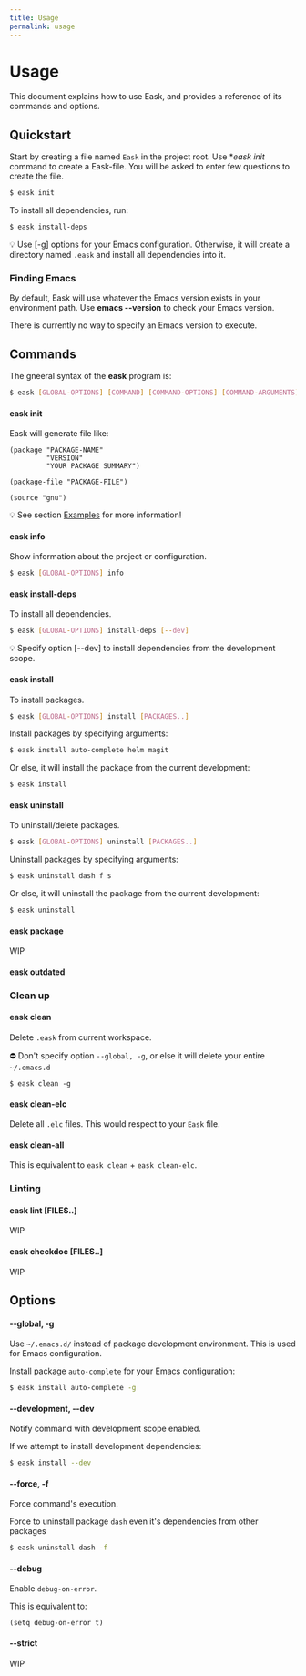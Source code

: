 ```yaml
---
title: Usage
permalink: usage
---
```


# Usage

This document explains how to use Eask, and provides a reference of its commands and options.

## Quickstart

Start by creating a file named `Eask` in the project root. Use **eask init*
command to create a Eask-file. You will be asked to enter few questions
to create the file.

```sh
$ eask init
```

To install all dependencies, run:

```sh
$ eask install-deps
```

💡 Use [-g] options for your Emacs configuration. Otherwise, it will create
a directory named `.eask` and install all dependencies into it.

### Finding Emacs

By default, Eask will use whatever the Emacs version exists in your environment
path. Use **emacs --version** to check your Emacs version.

There is currently no way to specify an Emacs version to execute.

## Commands

The gneeral syntax of the **eask** program is:

```sh
$ eask [GLOBAL-OPTIONS] [COMMAND] [COMMAND-OPTIONS] [COMMAND-ARGUMENTS]
```

#### eask init

Eask will generate file like:

```elisp
(package "PACKAGE-NAME"
         "VERSION"
         "YOUR PACKAGE SUMMARY")

(package-file "PACKAGE-FILE")

(source "gnu")
```

💡 See section [Examples](https://emacs-eask.github.io/eask/examples) for more information!

#### eask info

Show information about the project or configuration.

```sh
$ eask [GLOBAL-OPTIONS] info
```

#### eask install-deps

To install all dependencies.

```sh
$ eask [GLOBAL-OPTIONS] install-deps [--dev]
```

💡 Specify option [--dev] to install dependencies from the development scope.

#### eask install

To install packages.

```sh
$ eask [GLOBAL-OPTIONS] install [PACKAGES..]
```

Install packages by specifying arguments:

```sh
$ eask install auto-complete helm magit
```

Or else, it will install the package from the current development:

```sh
$ eask install
```

#### eask uninstall

To uninstall/delete packages.

```sh
$ eask [GLOBAL-OPTIONS] uninstall [PACKAGES..]
```

Uninstall packages by specifying arguments:

```sh
$ eask uninstall dash f s
```

Or else, it will uninstall the package from the current development:

```sh
$ eask uninstall
```

#### eask package

WIP

#### eask outdated

### Clean up

#### eask clean

Delete `.eask` from current workspace.

⛔️ Don't specify option `--global, -g`, or else it will delete your entire
`~/.emacs.d`

```elisp
$ eask clean -g
```

#### eask clean-elc

Delete all `.elc` files. This would respect to your `Eask` file.

#### eask clean-all

This is equivalent to `eask clean` + `eask clean-elc`.

### Linting

#### eask lint [FILES..]

WIP

#### eask checkdoc [FILES..]

WIP

## Options

#### --global, -g

Use `~/.emacs.d/` instead of package development environment. This is used
for Emacs configuration.

Install package `auto-complete` for your Emacs configuration:

```sh
$ eask install auto-complete -g
```

#### --development, --dev

Notify command with development scope enabled.

If we attempt to install development dependencies:

```sh
$ eask install --dev
```

#### --force, -f

Force command's execution.

Force to uninstall package `dash` even it's dependencies from other packages

```sh
$ eask uninstall dash -f
```

#### --debug

Enable `debug-on-error`.

This is equivalent to:

```elisp
(setq debug-on-error t)
```

#### --strict

WIP
